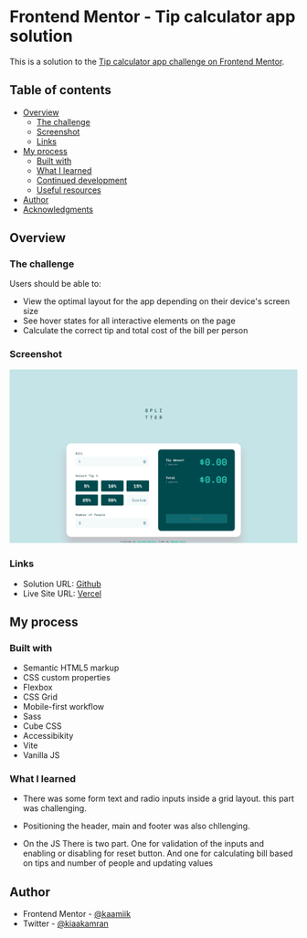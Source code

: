 # Frontend Mentor - Tip calculator app solution

This is a solution to the [Tip calculator app challenge on Frontend Mentor](https://www.frontendmentor.io/challenges/tip-calculator-app-ugJNGbJUX).

## Table of contents

- [Overview](#overview)
  - [The challenge](#the-challenge)
  - [Screenshot](#screenshot)
  - [Links](#links)
- [My process](#my-process)
  - [Built with](#built-with)
  - [What I learned](#what-i-learned)
  - [Continued development](#continued-development)
  - [Useful resources](#useful-resources)
- [Author](#author)
- [Acknowledgments](#acknowledgments)

## Overview

### The challenge

Users should be able to:

- View the optimal layout for the app depending on their device's screen size
- See hover states for all interactive elements on the page
- Calculate the correct tip and total cost of the bill per person

### Screenshot

![](./Screenshot.png)

### Links

- Solution URL: [Github](https://github.com/kaamiik/fm-tip-calculator-app)
- Live Site URL: [Vercel](https://fm-tip-calculator-app-navy.vercel.app/)

## My process

### Built with

- Semantic HTML5 markup
- CSS custom properties
- Flexbox
- CSS Grid
- Mobile-first workflow
- Sass
- Cube CSS
- Accessibikity
- Vite
- Vanilla JS

### What I learned

- There was some form text and radio inputs inside a grid layout. this part was challenging.

- Positioning the header, main and footer was also chllenging.

- On the JS There is two part. One for validation of the inputs and enabling or disabling for reset button. And one for calculating bill based on tips and number of people and updating values

## Author

- Frontend Mentor - [@kaamiik](https://www.frontendmentor.io/profile/kaamiik)
- Twitter - [@kiaakamran](https://www.twitter.com/kiaakamran)
